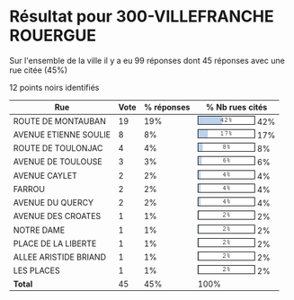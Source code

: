 # Résultat pour 300-VILLEFRANCHE ROUERGUE

Sur l'ensemble de la ville il y a eu 99 réponses dont 45 réponses avec une rue citée (45%)

12 points noirs identifiés

| Rue | Vote | % réponses | % Nb rues cités|
|-----|------|------------|----------------|
| ROUTE DE MONTAUBAN | 19 | 19% | <img src="../../img/bar_42.gif" />&nbsp;42%|
| AVENUE ETIENNE SOULIE | 8 | 8% | <img src="../../img/bar_17.gif" />&nbsp;17%|
| ROUTE DE TOULONJAC | 4 | 4% | <img src="../../img/bar_8.gif" />&nbsp;8%|
| AVENUE DE TOULOUSE | 3 | 3% | <img src="../../img/bar_6.gif" />&nbsp;6%|
| AVENUE CAYLET | 2 | 2% | <img src="../../img/bar_4.gif" />&nbsp;4%|
| FARROU | 2 | 2% | <img src="../../img/bar_4.gif" />&nbsp;4%|
| AVENUE DU QUERCY | 2 | 2% | <img src="../../img/bar_4.gif" />&nbsp;4%|
| AVENUE DES CROATES | 1 | 1% | <img src="../../img/bar_2.gif" />&nbsp;2%|
| NOTRE DAME | 1 | 1% | <img src="../../img/bar_2.gif" />&nbsp;2%|
| PLACE DE LA LIBERTE | 1 | 1% | <img src="../../img/bar_2.gif" />&nbsp;2%|
| ALLEE ARISTIDE BRIAND | 1 | 1% | <img src="../../img/bar_2.gif" />&nbsp;2%|
| LES PLACES | 1 | 1% | <img src="../../img/bar_2.gif" />&nbsp;2%|
| **Total** | 45 | 45% | 100%|
